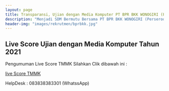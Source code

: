 ```yaml
---
layout: page
title: Transparansi, Ujian dengan Media Komputer PT BPR BKK WONOGIRI (Perseroda)
description: "Menjadi SDM Bermutu Bersama PT BPR BKK WONOGIRI (Perseroda), Meraih Sukses Bersama, Bersama Meraih Sukes"
header-img: "images/rekrutmen/bprbkk.jpg"
---
```

## Live Score Ujian dengan Media Komputer Tahun 2021

Pengumuman Live Score TMMK Silahkan Clik dibawah ini :

<a href="/publikasi/2021/Live_Score_TMMK" class="buynow btn btn-inverse btn-inverse-primary">live Score TMMK</a>
<div class="btn--wrapper">

HelpDesk : 083838383301 (WhatssApp)